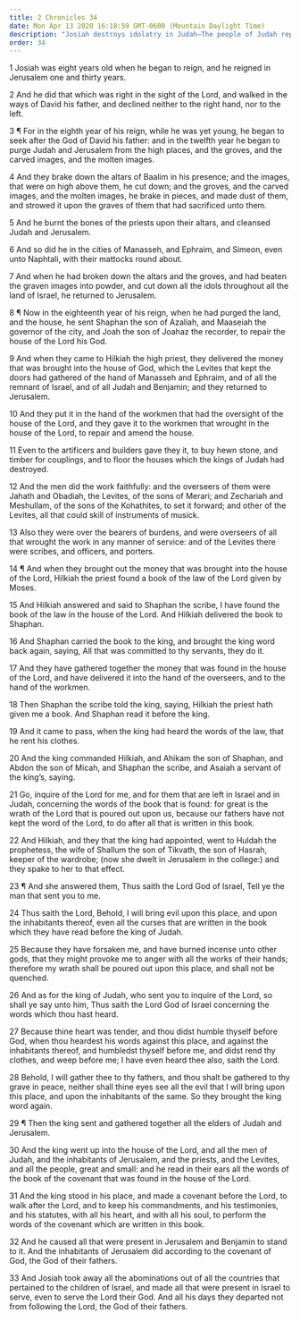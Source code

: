 ```yaml
---
title: 2 Chronicles 34
date: Mon Apr 13 2020 16:18:59 GMT-0600 (Mountain Daylight Time)
description: "Josiah destroys idolatry in Judah—The people of Judah repair the house of the Lord—Hilkiah finds a book of the law—Huldah the prophetess reveals the desolations to come upon the people—Josiah and the people covenant to serve the Lord."
order: 34
---
```


1 Josiah was eight years old when he began to reign, and he reigned in Jerusalem one and thirty years.

2 And he did that which was right in the sight of the Lord, and walked in the ways of David his father, and declined neither to the right hand, nor to the left.

3 ¶ For in the eighth year of his reign, while he was yet young, he began to seek after the God of David his father: and in the twelfth year he began to purge Judah and Jerusalem from the high places, and the groves, and the carved images, and the molten images.

4 And they brake down the altars of Baalim in his presence; and the images, that were on high above them, he cut down; and the groves, and the carved images, and the molten images, he brake in pieces, and made dust of them, and strowed it upon the graves of them that had sacrificed unto them.

5 And he burnt the bones of the priests upon their altars, and cleansed Judah and Jerusalem.

6 And so did he in the cities of Manasseh, and Ephraim, and Simeon, even unto Naphtali, with their mattocks round about.

7 And when he had broken down the altars and the groves, and had beaten the graven images into powder, and cut down all the idols throughout all the land of Israel, he returned to Jerusalem.

8 ¶ Now in the eighteenth year of his reign, when he had purged the land, and the house, he sent Shaphan the son of Azaliah, and Maaseiah the governor of the city, and Joah the son of Joahaz the recorder, to repair the house of the Lord his God.

9 And when they came to Hilkiah the high priest, they delivered the money that was brought into the house of God, which the Levites that kept the doors had gathered of the hand of Manasseh and Ephraim, and of all the remnant of Israel, and of all Judah and Benjamin; and they returned to Jerusalem.

10 And they put it in the hand of the workmen that had the oversight of the house of the Lord, and they gave it to the workmen that wrought in the house of the Lord, to repair and amend the house.

11 Even to the artificers and builders gave they it, to buy hewn stone, and timber for couplings, and to floor the houses which the kings of Judah had destroyed.

12 And the men did the work faithfully: and the overseers of them were Jahath and Obadiah, the Levites, of the sons of Merari; and Zechariah and Meshullam, of the sons of the Kohathites, to set it forward; and other of the Levites, all that could skill of instruments of musick.

13 Also they were over the bearers of burdens, and were overseers of all that wrought the work in any manner of service: and of the Levites there were scribes, and officers, and porters.

14 ¶ And when they brought out the money that was brought into the house of the Lord, Hilkiah the priest found a book of the law of the Lord given by Moses.

15 And Hilkiah answered and said to Shaphan the scribe, I have found the book of the law in the house of the Lord. And Hilkiah delivered the book to Shaphan.

16 And Shaphan carried the book to the king, and brought the king word back again, saying, All that was committed to thy servants, they do it.

17 And they have gathered together the money that was found in the house of the Lord, and have delivered it into the hand of the overseers, and to the hand of the workmen.

18 Then Shaphan the scribe told the king, saying, Hilkiah the priest hath given me a book. And Shaphan read it before the king.

19 And it came to pass, when the king had heard the words of the law, that he rent his clothes.

20 And the king commanded Hilkiah, and Ahikam the son of Shaphan, and Abdon the son of Micah, and Shaphan the scribe, and Asaiah a servant of the king’s, saying.

21 Go, inquire of the Lord for me, and for them that are left in Israel and in Judah, concerning the words of the book that is found: for great is the wrath of the Lord that is poured out upon us, because our fathers have not kept the word of the Lord, to do after all that is written in this book.

22 And Hilkiah, and they that the king had appointed, went to Huldah the prophetess, the wife of Shallum the son of Tikvath, the son of Hasrah, keeper of the wardrobe; (now she dwelt in Jerusalem in the college:) and they spake to her to that effect.

23 ¶ And she answered them, Thus saith the Lord God of Israel, Tell ye the man that sent you to me.

24 Thus saith the Lord, Behold, I will bring evil upon this place, and upon the inhabitants thereof, even all the curses that are written in the book which they have read before the king of Judah.

25 Because they have forsaken me, and have burned incense unto other gods, that they might provoke me to anger with all the works of their hands; therefore my wrath shall be poured out upon this place, and shall not be quenched.

26 And as for the king of Judah, who sent you to inquire of the Lord, so shall ye say unto him, Thus saith the Lord God of Israel concerning the words which thou hast heard.

27 Because thine heart was tender, and thou didst humble thyself before God, when thou heardest his words against this place, and against the inhabitants thereof, and humbledst thyself before me, and didst rend thy clothes, and weep before me; I have even heard thee also, saith the Lord.

28 Behold, I will gather thee to thy fathers, and thou shalt be gathered to thy grave in peace, neither shall thine eyes see all the evil that I will bring upon this place, and upon the inhabitants of the same. So they brought the king word again.

29 ¶ Then the king sent and gathered together all the elders of Judah and Jerusalem.

30 And the king went up into the house of the Lord, and all the men of Judah, and the inhabitants of Jerusalem, and the priests, and the Levites, and all the people, great and small: and he read in their ears all the words of the book of the covenant that was found in the house of the Lord.

31 And the king stood in his place, and made a covenant before the Lord, to walk after the Lord, and to keep his commandments, and his testimonies, and his statutes, with all his heart, and with all his soul, to perform the words of the covenant which are written in this book.

32 And he caused all that were present in Jerusalem and Benjamin to stand to it. And the inhabitants of Jerusalem did according to the covenant of God, the God of their fathers.

33 And Josiah took away all the abominations out of all the countries that pertained to the children of Israel, and made all that were present in Israel to serve, even to serve the Lord their God. And all his days they departed not from following the Lord, the God of their fathers.
